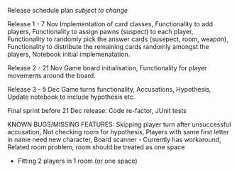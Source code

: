Release schedule plan *subject to change* 

Release 1 - 7 Nov
Implementation of card classes,
Functionality to add players,
Functionality to assign pawns (suspect) to each player,
Functionality to randomly pick the answer cards (susepect, room, weapon),
Functionality to distribute the remaining cards randomly amongst the players,
Notebook initial implemenatation.

Release 2 - 21 Nov
Game board initialisation,
Functionality for player movements around the board.

Release 3 - 5 Dec
Game turns functionality,
Accusations, 
Hypothesis,
Update notebook to include hypothesis etc.

Final sprint before 21 Dec release:
Code re-factor,
JUnit tests


KNOWN BUGS/MISSING FEATURES:
Skipping player turn after unsuccessful accusation,
Not checking room for hypothesis,
Players with same first letter in name need new character, 
Board scanner - Currently has workaround,
Related room problem, room should be treated as one space
 - Fitting 2 players in 1 room (or one space)






